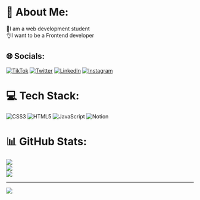 # 💫 About Me:
💃I am a web development student<br>👌I want to be a Frontend developer


## 🌐 Socials:
[![TikTok](https://img.shields.io/badge/tiktok-000000?style=flat-square&logo=tiktok&logoColor=white)](https://www.tiktok.com/@deniisolo) [![Twitter](https://img.shields.io/badge/Twitter-%231DA1F2.svg?logo=Twitter&logoColor=white)](https://twitter.com/Deniisolo) [![LinkedIn](https://img.shields.io/badge/LinkedIn-%230077B5.svg?logo=linkedin&logoColor=white)](https://www.linkedin.com/in/denisolo/) [![Instagram](https://img.shields.io/badge/Instagram-%23E4405F.svg?logo=Instagram&logoColor=white)](https://instagram.com/deniisolo)

# 💻 Tech Stack:
![CSS3](https://img.shields.io/badge/css3-%231572B6.svg?style=for-the-badge&logo=css3&logoColor=white) ![HTML5](https://img.shields.io/badge/html5-%23E34F26.svg?style=for-the-badge&logo=html5&logoColor=white)
![JavaScript](https://img.shields.io/badge/javascript-%23323330.svg?style=for-the-badge&logo=javascript&logoColor=%23F7DF1E) ![Notion](https://img.shields.io/badge/Notion-%23000000.svg?style=for-the-badge&logo=notion&logoColor=white)
# 📊 GitHub Stats:
![](https://github-readme-stats.vercel.app/api?username=deniisolo&theme=dark&hide_border=true&include_all_commits=true&count_private=true)<br/>
![](https://github-readme-streak-stats.herokuapp.com/?user=deniisolo&theme=dark&hide_border=true)<br/>
![](https://github-readme-stats.vercel.app/api/top-langs/?username=deniisolo&theme=dark&hide_border=true&include_all_commits=true&count_private=true&layout=compact)

---
[![](https://visitcount.itsvg.in/api?id=Deniisolo&label=Profile%20Views&color=11&pretty=false)](https://visitcount.itsvg.in)


<!-- Proudly created with GPRM ( https://gprm.itsvg.in ) -->


